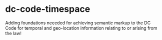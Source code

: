 dc-code-timespace
============

Adding foundations neeeded for achieving semantic markup to the DC Code for temporal and geo-location information relating to or arising from the law!
